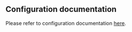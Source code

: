 

## Configuration documentation

Please refer to configuration documentation [here](./docs/configuration.md).
